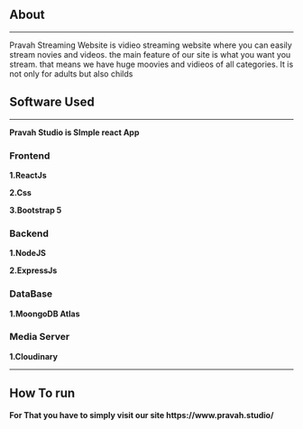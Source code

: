<b><h2>About</h2></b>
<hr>
Pravah Streaming Website is vidieo streaming website where you can easily stream novies and videos.
the main feature of our site is what you want you stream. that means we have huge moovies and vidieos of all categories. It is not only for adults but also childs

<b><h2>Software Used</h2><b>
  <hr>
  Pravah Studio is SImple react App
<div>
    <b><h3>Frontend</h3></b><p>1.ReactJs</p>
      <p>2.Css</p>
      <p>3.Bootstrap 5</p>
    <b><h3>Backend</h3></b>
      <p>1.NodeJS</p>
      <p>2.ExpressJs</p>
     <b><h3>DataBase</h3></b>
      <p>1.MoongoDB Atlas</p>
     <b><h3>Media Server</h3></b>
      <p>1.Cloudinary</p>
</div>
<hr>
  <b><h2>How To run</h2></b>
  For That you have to simply visit our site https://www.pravah.studio/

  
